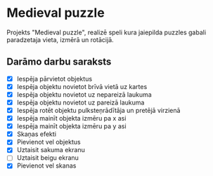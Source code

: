 # Medieval puzzle
Projekts "Medieval puzzle", realizē speli kura jaiepilda puzzles gabali paradzetaja vieta, izmērā un rotācijā.

## Darāmo darbu saraksts
- [x] Iespēja pārvietot objektus
- [x] Iespēja objektu novietot brīvā vietā uz kartes
- [x] Iespēja objektu novietot uz nepareizā laukuma
- [x] Iespēja objektu novietot uz pareizā laukuma
- [x] Iespēja rotēt objektu pulksteņrādītāja un pretējā virzienā
- [x] Iespēja mainīt objekta izmēru pa x asi
- [x] Iespēja mainīt objekta izmēru pa y asi
- [x] Skaņas efekti
- [x] Pievienot vel objektus
- [x] Uztaisit sakuma ekranu
- [ ] Uztaisit beigu ekranu
- [x] Pievienot vel skanas
